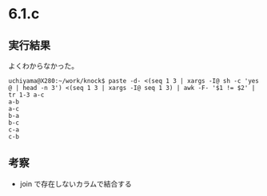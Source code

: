 # 6.1.c

## 実行結果

よくわからなかった。

```
uchiyama@X280:~/work/knock$ paste -d- <(seq 1 3 | xargs -I@ sh -c 'yes @ | head -n 3') <(seq 1 3 | xargs -I@ seq 1 3) | awk -F- '$1 != $2' | tr 1-3 a-c
a-b
a-c
b-a
b-c
c-a
c-b
```

## 考察

- join で存在しないカラムで結合する


